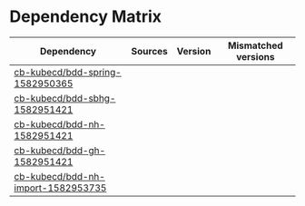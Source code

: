 # Dependency Matrix

Dependency | Sources | Version | Mismatched versions
---------- | ------- | ------- | -------------------
[cb-kubecd/bdd-spring-1582950365](https://github.com/cb-kubecd/bdd-spring-1582950365.git) |  | []() | 
[cb-kubecd/bdd-sbhg-1582951421](https://github.com/cb-kubecd/bdd-sbhg-1582951421.git) |  | []() | 
[cb-kubecd/bdd-nh-1582951421](https://github.com/cb-kubecd/bdd-nh-1582951421.git) |  | []() | 
[cb-kubecd/bdd-gh-1582951421](https://github.com/cb-kubecd/bdd-gh-1582951421.git) |  | []() | 
[cb-kubecd/bdd-nh-import-1582953735](https://github.com/cb-kubecd/bdd-nh-import-1582953735.git) |  | []() | 
